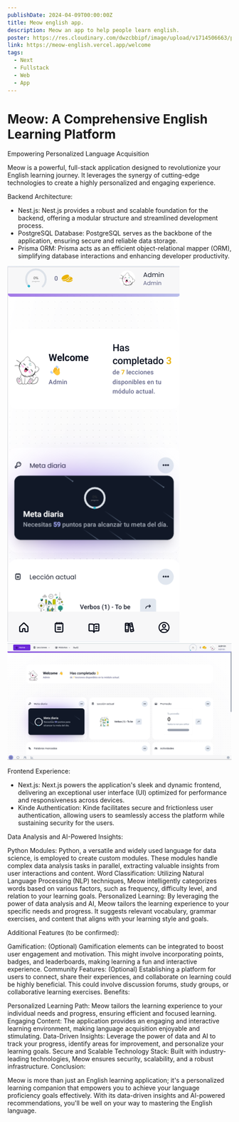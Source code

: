 ```yaml
---
publishDate: 2024-04-09T00:00:00Z
title: Meow english app.
description: Meow an app to help people learn english.
poster: https://res.cloudinary.com/dwzcbbipf/image/upload/v1714506663/portfolio/abfqswgkmdf7pqudlwsp.png
link: https://meow-english.vercel.app/welcome
tags:
  - Next
  - Fullstack
  - Web
  - App
---
```


# Meow: A Comprehensive English Learning Platform

Empowering Personalized Language Acquisition

Meow is a powerful, full-stack application designed to revolutionize your English learning journey. It leverages the synergy of cutting-edge technologies to create a highly personalized and engaging experience.

Backend Architecture:

* Nest.js: Nest.js provides a robust and scalable foundation for the backend, offering a modular structure and streamlined development process.
* PostgreSQL Database: PostgreSQL serves as the backbone of the application, ensuring secure and reliable data storage.
* Prisma ORM: Prisma acts as an efficient object-relational mapper (ORM), simplifying database interactions and enhancing developer productivity.
  

![alt text](image.png)
![alt text](image-1.png)

Frontend Experience:

* Next.js: Next.js powers the application's sleek and dynamic frontend, delivering an exceptional user interface (UI) optimized for performance and responsiveness across devices.
* Kinde Authentication: Kinde facilitates secure and frictionless user authentication, allowing users to seamlessly access the platform while sustaining security for the users.


Data Analysis and AI-Powered Insights:

Python Modules: Python, a versatile and widely used language for data science, is employed to create custom modules. These modules handle complex data analysis tasks in parallel, extracting valuable insights from user interactions and content.
Word Classification: Utilizing Natural Language Processing (NLP) techniques, Meow intelligently categorizes words based on various factors, such as frequency, difficulty level, and relation to your learning goals.
Personalized Learning: By leveraging the power of data analysis and AI, Meow tailors the learning experience to your specific needs and progress. It suggests relevant vocabulary, grammar exercises, and content that aligns with your learning style and goals.


Additional Features (to be confirmed):

Gamification: (Optional) Gamification elements can be integrated to boost user engagement and motivation. This might involve incorporating points, badges, and leaderboards, making learning a fun and interactive experience.
Community Features: (Optional) Establishing a platform for users to connect, share their experiences, and collaborate on learning could be highly beneficial. This could involve discussion forums, study groups, or collaborative learning exercises.
Benefits:

Personalized Learning Path: Meow tailors the learning experience to your individual needs and progress, ensuring efficient and focused learning.
Engaging Content: The application provides an engaging and interactive learning environment, making language acquisition enjoyable and stimulating.
Data-Driven Insights: Leverage the power of data and AI to track your progress, identify areas for improvement, and personalize your learning goals.
Secure and Scalable Technology Stack: Built with industry-leading technologies, Meow ensures security, scalability, and a robust infrastructure.
Conclusion:

Meow is more than just an English learning application; it's a personalized learning companion that empowers you to achieve your language proficiency goals effectively. With its data-driven insights and AI-powered recommendations, you'll be well on your way to mastering the English language.